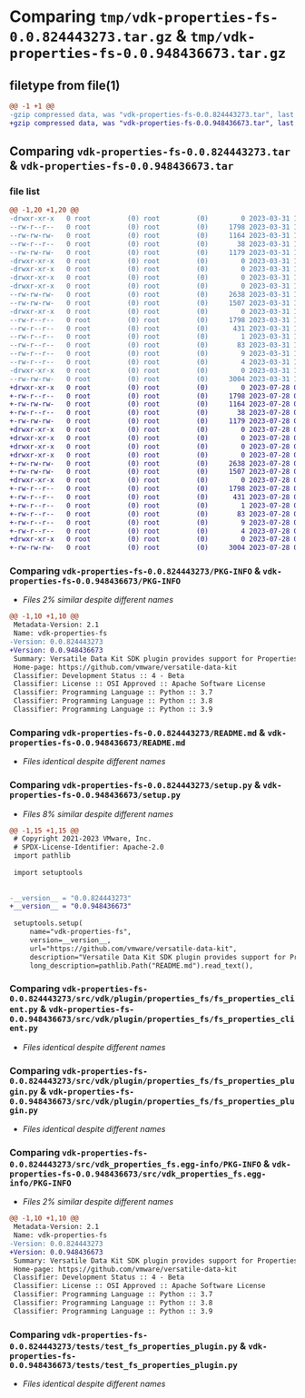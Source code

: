 # Comparing `tmp/vdk-properties-fs-0.0.824443273.tar.gz` & `tmp/vdk-properties-fs-0.0.948436673.tar.gz`

## filetype from file(1)

```diff
@@ -1 +1 @@
-gzip compressed data, was "vdk-properties-fs-0.0.824443273.tar", last modified: Fri Mar 31 14:26:04 2023, max compression
+gzip compressed data, was "vdk-properties-fs-0.0.948436673.tar", last modified: Fri Jul 28 09:43:20 2023, max compression
```

## Comparing `vdk-properties-fs-0.0.824443273.tar` & `vdk-properties-fs-0.0.948436673.tar`

### file list

```diff
@@ -1,20 +1,20 @@
-drwxr-xr-x   0 root         (0) root         (0)        0 2023-03-31 14:26:04.452617 vdk-properties-fs-0.0.824443273/
--rw-r--r--   0 root         (0) root         (0)     1798 2023-03-31 14:26:04.452617 vdk-properties-fs-0.0.824443273/PKG-INFO
--rw-rw-rw-   0 root         (0) root         (0)     1164 2023-03-31 14:25:52.000000 vdk-properties-fs-0.0.824443273/README.md
--rw-r--r--   0 root         (0) root         (0)       38 2023-03-31 14:26:04.452617 vdk-properties-fs-0.0.824443273/setup.cfg
--rw-rw-rw-   0 root         (0) root         (0)     1179 2023-03-31 14:25:55.000000 vdk-properties-fs-0.0.824443273/setup.py
-drwxr-xr-x   0 root         (0) root         (0)        0 2023-03-31 14:26:04.448617 vdk-properties-fs-0.0.824443273/src/
-drwxr-xr-x   0 root         (0) root         (0)        0 2023-03-31 14:26:04.448617 vdk-properties-fs-0.0.824443273/src/vdk/
-drwxr-xr-x   0 root         (0) root         (0)        0 2023-03-31 14:26:04.448617 vdk-properties-fs-0.0.824443273/src/vdk/plugin/
-drwxr-xr-x   0 root         (0) root         (0)        0 2023-03-31 14:26:04.448617 vdk-properties-fs-0.0.824443273/src/vdk/plugin/properties_fs/
--rw-rw-rw-   0 root         (0) root         (0)     2638 2023-03-31 14:25:52.000000 vdk-properties-fs-0.0.824443273/src/vdk/plugin/properties_fs/fs_properties_client.py
--rw-rw-rw-   0 root         (0) root         (0)     1507 2023-03-31 14:25:52.000000 vdk-properties-fs-0.0.824443273/src/vdk/plugin/properties_fs/fs_properties_plugin.py
-drwxr-xr-x   0 root         (0) root         (0)        0 2023-03-31 14:26:04.452617 vdk-properties-fs-0.0.824443273/src/vdk_properties_fs.egg-info/
--rw-r--r--   0 root         (0) root         (0)     1798 2023-03-31 14:26:04.000000 vdk-properties-fs-0.0.824443273/src/vdk_properties_fs.egg-info/PKG-INFO
--rw-r--r--   0 root         (0) root         (0)      431 2023-03-31 14:26:04.000000 vdk-properties-fs-0.0.824443273/src/vdk_properties_fs.egg-info/SOURCES.txt
--rw-r--r--   0 root         (0) root         (0)        1 2023-03-31 14:26:04.000000 vdk-properties-fs-0.0.824443273/src/vdk_properties_fs.egg-info/dependency_links.txt
--rw-r--r--   0 root         (0) root         (0)       83 2023-03-31 14:26:04.000000 vdk-properties-fs-0.0.824443273/src/vdk_properties_fs.egg-info/entry_points.txt
--rw-r--r--   0 root         (0) root         (0)        9 2023-03-31 14:26:04.000000 vdk-properties-fs-0.0.824443273/src/vdk_properties_fs.egg-info/requires.txt
--rw-r--r--   0 root         (0) root         (0)        4 2023-03-31 14:26:04.000000 vdk-properties-fs-0.0.824443273/src/vdk_properties_fs.egg-info/top_level.txt
-drwxr-xr-x   0 root         (0) root         (0)        0 2023-03-31 14:26:04.452617 vdk-properties-fs-0.0.824443273/tests/
--rw-rw-rw-   0 root         (0) root         (0)     3004 2023-03-31 14:25:52.000000 vdk-properties-fs-0.0.824443273/tests/test_fs_properties_plugin.py
+drwxr-xr-x   0 root         (0) root         (0)        0 2023-07-28 09:43:20.099291 vdk-properties-fs-0.0.948436673/
+-rw-r--r--   0 root         (0) root         (0)     1798 2023-07-28 09:43:20.099291 vdk-properties-fs-0.0.948436673/PKG-INFO
+-rw-rw-rw-   0 root         (0) root         (0)     1164 2023-07-28 09:42:59.000000 vdk-properties-fs-0.0.948436673/README.md
+-rw-r--r--   0 root         (0) root         (0)       38 2023-07-28 09:43:20.099291 vdk-properties-fs-0.0.948436673/setup.cfg
+-rw-rw-rw-   0 root         (0) root         (0)     1179 2023-07-28 09:43:08.000000 vdk-properties-fs-0.0.948436673/setup.py
+drwxr-xr-x   0 root         (0) root         (0)        0 2023-07-28 09:43:20.099291 vdk-properties-fs-0.0.948436673/src/
+drwxr-xr-x   0 root         (0) root         (0)        0 2023-07-28 09:43:20.099291 vdk-properties-fs-0.0.948436673/src/vdk/
+drwxr-xr-x   0 root         (0) root         (0)        0 2023-07-28 09:43:20.099291 vdk-properties-fs-0.0.948436673/src/vdk/plugin/
+drwxr-xr-x   0 root         (0) root         (0)        0 2023-07-28 09:43:20.099291 vdk-properties-fs-0.0.948436673/src/vdk/plugin/properties_fs/
+-rw-rw-rw-   0 root         (0) root         (0)     2638 2023-07-28 09:42:59.000000 vdk-properties-fs-0.0.948436673/src/vdk/plugin/properties_fs/fs_properties_client.py
+-rw-rw-rw-   0 root         (0) root         (0)     1507 2023-07-28 09:42:59.000000 vdk-properties-fs-0.0.948436673/src/vdk/plugin/properties_fs/fs_properties_plugin.py
+drwxr-xr-x   0 root         (0) root         (0)        0 2023-07-28 09:43:20.099291 vdk-properties-fs-0.0.948436673/src/vdk_properties_fs.egg-info/
+-rw-r--r--   0 root         (0) root         (0)     1798 2023-07-28 09:43:20.000000 vdk-properties-fs-0.0.948436673/src/vdk_properties_fs.egg-info/PKG-INFO
+-rw-r--r--   0 root         (0) root         (0)      431 2023-07-28 09:43:20.000000 vdk-properties-fs-0.0.948436673/src/vdk_properties_fs.egg-info/SOURCES.txt
+-rw-r--r--   0 root         (0) root         (0)        1 2023-07-28 09:43:20.000000 vdk-properties-fs-0.0.948436673/src/vdk_properties_fs.egg-info/dependency_links.txt
+-rw-r--r--   0 root         (0) root         (0)       83 2023-07-28 09:43:20.000000 vdk-properties-fs-0.0.948436673/src/vdk_properties_fs.egg-info/entry_points.txt
+-rw-r--r--   0 root         (0) root         (0)        9 2023-07-28 09:43:20.000000 vdk-properties-fs-0.0.948436673/src/vdk_properties_fs.egg-info/requires.txt
+-rw-r--r--   0 root         (0) root         (0)        4 2023-07-28 09:43:20.000000 vdk-properties-fs-0.0.948436673/src/vdk_properties_fs.egg-info/top_level.txt
+drwxr-xr-x   0 root         (0) root         (0)        0 2023-07-28 09:43:20.099291 vdk-properties-fs-0.0.948436673/tests/
+-rw-rw-rw-   0 root         (0) root         (0)     3004 2023-07-28 09:42:59.000000 vdk-properties-fs-0.0.948436673/tests/test_fs_properties_plugin.py
```

### Comparing `vdk-properties-fs-0.0.824443273/PKG-INFO` & `vdk-properties-fs-0.0.948436673/PKG-INFO`

 * *Files 2% similar despite different names*

```diff
@@ -1,10 +1,10 @@
 Metadata-Version: 2.1
 Name: vdk-properties-fs
-Version: 0.0.824443273
+Version: 0.0.948436673
 Summary: Versatile Data Kit SDK plugin provides support for Properties API client that uses local FS storage.
 Home-page: https://github.com/vmware/versatile-data-kit
 Classifier: Development Status :: 4 - Beta
 Classifier: License :: OSI Approved :: Apache Software License
 Classifier: Programming Language :: Python :: 3.7
 Classifier: Programming Language :: Python :: 3.8
 Classifier: Programming Language :: Python :: 3.9
```

### Comparing `vdk-properties-fs-0.0.824443273/README.md` & `vdk-properties-fs-0.0.948436673/README.md`

 * *Files identical despite different names*

### Comparing `vdk-properties-fs-0.0.824443273/setup.py` & `vdk-properties-fs-0.0.948436673/setup.py`

 * *Files 8% similar despite different names*

```diff
@@ -1,15 +1,15 @@
 # Copyright 2021-2023 VMware, Inc.
 # SPDX-License-Identifier: Apache-2.0
 import pathlib
 
 import setuptools
 
 
-__version__ = "0.0.824443273"
+__version__ = "0.0.948436673"
 
 setuptools.setup(
     name="vdk-properties-fs",
     version=__version__,
     url="https://github.com/vmware/versatile-data-kit",
     description="Versatile Data Kit SDK plugin provides support for Properties API client that uses local FS storage.",
     long_description=pathlib.Path("README.md").read_text(),
```

### Comparing `vdk-properties-fs-0.0.824443273/src/vdk/plugin/properties_fs/fs_properties_client.py` & `vdk-properties-fs-0.0.948436673/src/vdk/plugin/properties_fs/fs_properties_client.py`

 * *Files identical despite different names*

### Comparing `vdk-properties-fs-0.0.824443273/src/vdk/plugin/properties_fs/fs_properties_plugin.py` & `vdk-properties-fs-0.0.948436673/src/vdk/plugin/properties_fs/fs_properties_plugin.py`

 * *Files identical despite different names*

### Comparing `vdk-properties-fs-0.0.824443273/src/vdk_properties_fs.egg-info/PKG-INFO` & `vdk-properties-fs-0.0.948436673/src/vdk_properties_fs.egg-info/PKG-INFO`

 * *Files 2% similar despite different names*

```diff
@@ -1,10 +1,10 @@
 Metadata-Version: 2.1
 Name: vdk-properties-fs
-Version: 0.0.824443273
+Version: 0.0.948436673
 Summary: Versatile Data Kit SDK plugin provides support for Properties API client that uses local FS storage.
 Home-page: https://github.com/vmware/versatile-data-kit
 Classifier: Development Status :: 4 - Beta
 Classifier: License :: OSI Approved :: Apache Software License
 Classifier: Programming Language :: Python :: 3.7
 Classifier: Programming Language :: Python :: 3.8
 Classifier: Programming Language :: Python :: 3.9
```

### Comparing `vdk-properties-fs-0.0.824443273/tests/test_fs_properties_plugin.py` & `vdk-properties-fs-0.0.948436673/tests/test_fs_properties_plugin.py`

 * *Files identical despite different names*

